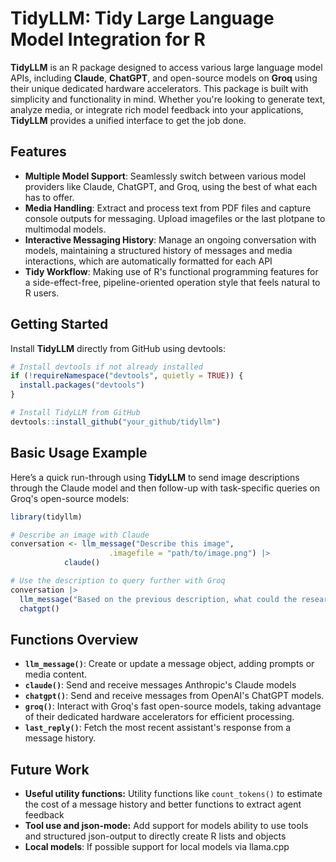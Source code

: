 # TidyLLM: Tidy Large Language Model Integration for R

**TidyLLM** is an R package designed to access various large language model APIs, including **Claude**, **ChatGPT**, and open-source models on **Groq** using their unique dedicated hardware accelerators. This package is built with simplicity and functionality in mind. Whether you're looking to generate text, analyze media, or integrate rich model feedback into your applications, **TidyLLM** provides a unified interface to get the job done.

## Features

- **Multiple Model Support**: Seamlessly switch between various model providers like Claude, ChatGPT, and Groq, using the best of what each has to offer.
- **Media Handling**: Extract and process text from PDF files and capture console outputs for messaging. Upload imagefiles or the last plotpane to multimodal models.
- **Interactive Messaging History**: Manage an ongoing conversation with models, maintaining a structured history of messages and media interactions, which are automatically formatted for each API
- **Tidy Workflow**: Making use of R's functional programming features for a side-effect-free, pipeline-oriented operation style that feels natural to R users.

## Getting Started

Install **TidyLLM** directly from GitHub using devtools:

```R
# Install devtools if not already installed
if (!requireNamespace("devtools", quietly = TRUE)) {
  install.packages("devtools")
}

# Install TidyLLM from GitHub
devtools::install_github("your_github/tidyllm")
```
## Basic Usage Example

Here’s a quick run-through using **TidyLLM** to send image descriptions through the Claude model and then follow-up with task-specific queries on Groq's open-source models:

```R
library(tidyllm)

# Describe an image with Claude
conversation <- llm_message("Describe this image",
                      .imagefile = "path/to/image.png") |>
            claude()

# Use the description to query further with Groq
conversation |>
  llm_message("Based on the previous description, what could the research here be about?") |>
  chatgpt()
```

## Functions Overview

- **`llm_message()`**: Create or update a message object, adding prompts or media content.
- **`claude()`**: Send and receive messages  Anthropic's Claude models
- **`chatgpt()`**: Send and receive messages from OpenAI's ChatGPT models.
- **`groq()`**: Interact with Groq's fast open-source models, taking advantage of their dedicated hardware accelerators for efficient processing.
- **`last_reply()`**: Fetch the most recent assistant's response from a message history.

## Future Work

- **Useful utility functions:** Utility functions like `count_tokens()` to estimate the cost of a message history and better functions to extract agent feedback
- **Tool use and json-mode:** Add support for models ability to use tools and structured json-output to directly create R lists and objects
- **Local models**: If possible support for local models via llama.cpp

